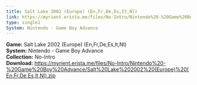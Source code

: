 ```yaml
---
title: Salt Lake 2002 (Europe) (En,Fr,De,Es,It,Nl)
link: https://myrient.erista.me/files/No-Intro/Nintendo%20-%20Game%20Boy%20Advance/Salt%20Lake%202002%20(Europe)%20(En,Fr,De,Es,It,Nl).zip
type: single1
System: Nintendo - Game Boy Advance
---
```

<b>Game:</b> Salt Lake 2002 (Europe) (En,Fr,De,Es,It,Nl)<br>
<b>System:</b> Nintendo - Game Boy Advance<br>
<b>Collection:</b> No-Intro<br>
<b>Download:</b> https://myrient.erista.me/files/No-Intro/Nintendo%20-%20Game%20Boy%20Advance/Salt%20Lake%202002%20(Europe)%20(En,Fr,De,Es,It,Nl).zip